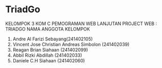 # TriadGo
KELOMPOK 3 KOM C PEMOGRAMAN WEB LANJUTAN
PROJECT WEB : TRIADGO
NAMA ANGGOTA KELOMPOK

1. Andre Al Farizi Sebayang(241402105)
2. Vincent Jose Christian Andreas Simbolon (241402039)
3. Reagan Brian Siahaan (241402099)
4. Abbil Rizki Abdillah (241402033)
5. Daniele C.H Siahaan (241402060)
